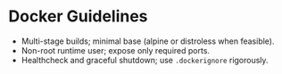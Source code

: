 # Docker Guidelines
- Multi-stage builds; minimal base (alpine or distroless when feasible).
- Non-root runtime user; expose only required ports.
- Healthcheck and graceful shutdown; use `.dockerignore` rigorously.